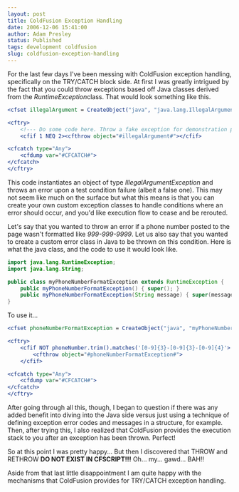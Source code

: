 ```yaml
---
layout: post
title: ColdFusion Exception Handling
date: 2006-12-06 15:41:00
author: Adam Presley
status: Published
tags: development coldfusion
slug: coldfusion-exception-handling
---
```


For the last few days I've been messing with ColdFusion exception
handling, specifically on the TRY/CATCH block side. At first I was
greatly intrigued by the fact that you could throw exceptions based off
Java classes derived from the *RuntimeException*class. That would look
something like this.  

```cfm
<cfset illegalArgument = CreateObject("java", "java.lang.IllegalArgumentException").init("Bad argument dude!")>

<cftry>
	<!--- Do some code here. Throw a fake exception for demonstration purposes --->
	<cfif 1 NEQ 2><cfthrow object="#illegalArgument#"></cfif>

<cfcatch type="Any">
	<cfdump var="#CFCATCH#">
</cfcatch>
</cftry>
```

This code instantiates an object of type *IllegalArgumentException* and
throws an error upon a test condition failure (albeit a false one). This
may not seem like much on the surface but what this means is that you
can create your own custom exception classes to handle conditions where
an error should occur, and you'd like execution flow to cease and be
rerouted.  
  
Let's say that you wanted to throw an error if a phone number posted to
the page wasn't formatted like *999-999-9999*. Let us also say that you
wanted to create a custom error class in Java to be thrown on this
condition. Here is what the java class, and the code to use it would
look like.  
  
```java
import java.lang.RuntimeException;
import java.lang.String;

public class myPhoneNumberFormatException extends RuntimeException {
	public myPhoneNumberFormatException() { super(); }
	public myPhoneNumberFormatException(String message) { super(message); }
}
```

To use it...  

```cfm
<cfset phoneNumberFormatException = CreateObject("java", "myPhoneNumberFormatException").init("Invalid phone number format!")>

<cftry>
	<cfif NOT phoneNumber.trim().matches('[0-9]{3}-[0-9]{3}-[0-9]{4}'>
		<cfthrow object="#phoneNumberFormatException#">
	</cfif>

<cfcatch type="Any">
	<cfdump var="#CFCATCH#">
</cfcatch>
</cftry>
```

After going through all this, though, I began to question if there was
any added benefit into diving into the Java side versus just using a
technique of defining exception error codes and messages in a structure,
for example. Then, after trying this, I also realized that ColdFusion
provides the execution stack to you after an exception has been thrown.
Perfect!  
  
So at this point I was pretty happy... But then I discovered that THROW
and RETHROW **DO NOT EXIST IN CFSCRIPT!!!** Oh... my... gawd... BAH!!  
  
Aside from that last little disappointment I am quite happy with the
mechanisms that ColdFusion provides for TRY/CATCH exception handling.
